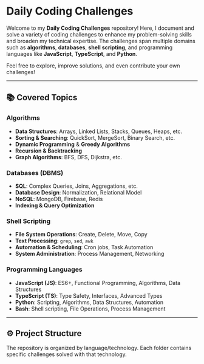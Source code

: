 # Daily Coding Challenges

Welcome to my **Daily Coding Challenges** repository! Here, I document and solve a variety of coding challenges to enhance my problem-solving skills and broaden my technical expertise. The challenges span multiple domains such as **algorithms**, **databases**, **shell scripting**, and programming languages like **JavaScript**, **TypeScript**, and **Python**.

Feel free to explore, improve solutions, and even contribute your own challenges!

---

## 📚 Covered Topics

### **Algorithms**
- **Data Structures**: Arrays, Linked Lists, Stacks, Queues, Heaps, etc.
- **Sorting & Searching**: QuickSort, MergeSort, Binary Search, etc.
- **Dynamic Programming** & **Greedy Algorithms**
- **Recursion & Backtracking**
- **Graph Algorithms**: BFS, DFS, Dijkstra, etc.

### **Databases (DBMS)**
- **SQL**: Complex Queries, Joins, Aggregations, etc.
- **Database Design**: Normalization, Relational Model
- **NoSQL**: MongoDB, Firebase, Redis
- **Indexing & Query Optimization**

### **Shell Scripting**
- **File System Operations**: Create, Delete, Move, Copy
- **Text Processing**: `grep`, `sed`, `awk`
- **Automation & Scheduling**: Cron jobs, Task Automation
- **System Administration**: Process Management, Networking

### **Programming Languages**
- **JavaScript (JS)**: ES6+, Functional Programming, Algorithms, Data Structures
- **TypeScript (TS)**: Type Safety, Interfaces, Advanced Types
- **Python**: Scripting, Algorithms, Data Structures, Automation
- **Bash**: Shell scripting, File Operations, Process Management

---

## ⚙️ Project Structure

The repository is organized by language/technology. Each folder contains specific challenges solved with that technology.
